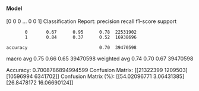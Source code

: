 #### Model
[0 0 0 ... 0 0 1]
Classification Report:
              precision    recall  f1-score   support

           0       0.67      0.95      0.78  22531902
           1       0.84      0.37      0.52  16938696

    accuracy                           0.70  39470598
   macro avg       0.75      0.66      0.65  39470598
weighted avg       0.74      0.70      0.67  39470598

Accuracy: 0.7008786894994599
Confusion Matrix:
[[21322399  1209503]
 [10596994  6341702]]
Confusion Matrix (%):
[[54.02096771  3.06431385]
 [26.8478172  16.06690124]]
